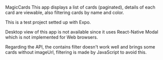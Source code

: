 MagicCards
This app displays a list of cards (paginated), details of each card are viewable, also filtering cards by name and color.

This is a test project setted up with Expo.

Desktop view of this app is not available since it uses React-Native Modal which is not implemented for Web browsers.

Regarding the API, the contains filter doesn't work well and brings some cards without imageUrl, filtering is made by JavaScript to avoid this.